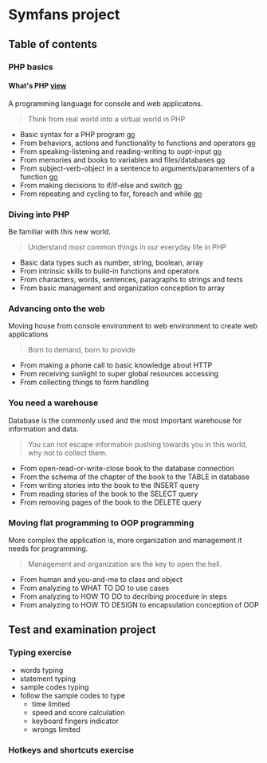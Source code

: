 # Symfans project

## Table of contents

### PHP basics

#### What's PHP [view](php_basics/what-is-php.md)

A programming language for console and web applicatons.

> Think from real world into a virtual world in PHP

* Basic syntax for a PHP program [go](php_basics/what-is-php.md#what-should-i-do-in-the-first-)
* From behaviors, actions and functionality to functions and operators [go](php_basics/what-is-php.md#how-to-identify-behaviors-or-actions)
* From speaking-listening and reading-writing to oupt-input [go](php_basics/what-is-php.md#what-php-programs-can-do-)
* From memories and books to variables and files/databases [go](php_basics/what-is-php.md#how-to-store-things)
* From subject-verb-object in a sentence to arguments/paramenters of a function [go](php_basics/what-is-php.md#whats-the-object-of-verb-for-php-functions)
* From making decisions to if/if-else and switch [go](php_basics/what-is-php.md#how-to-make-decision)
* From repeating and cycling to for, foreach and while [go](php_basics/what-is-php.md#how-to-repeat-doing-things)

### Diving into PHP

Be familiar with this new world.

> Understand most common things in our everyday life in PHP

* Basic data types such as number, string, boolean, array
* From intrinsic skills to build-in functions and operators
* From characters, words, sentences, paragraphs to strings and texts
* From basic management and organization conception to array

### Advancing onto the web

Moving house from console environment to web environment to create web applications

> Born to demand, born to provide

* From making a phone call to basic knowledge about HTTP
* From receiving sunlight to super global resources accessing
* From collecting things to form handling

### You need a warehouse

Database is the commonly used and the most important warehouse for information and data.

> You can not escape information pushing towards you in this world, why not to collect them.

* From open-read-or-write-close book to the database connection
* From the schema of the chapter of the book to the TABLE in database
* From writing stories into the book to the INSERT query
* From reading stories of the book to the SELECT query
* From removing pages of the book to the DELETE query

### Moving flat programming to OOP programming

More complex the application is, more organization and management it needs for programming.

> Management and organization are the key to open the hell.

* From human and you-and-me to class and object
* From analyzing to WHAT TO DO to use cases
* From analyzing to HOW TO DO to decribing procedure in steps 
* From analyzing to HOW TO DESIGN to encapsulation conception of OOP




## Test and examination project

### Typing exercise

* words typing
* statement typing
* sample codes typing
* follow the sample codes to type
    * time limited
    * speed and score calculation
    * keyboard fingers indicator
    * wrongs limited

### Hotkeys and shortcuts exercise










